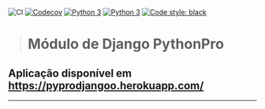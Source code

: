 ![CI](https://github.com/Pbezerra-dev/pythonprodjango/workflows/CI/badge.svg)
[![Codecov](https://codecov.io/gh/Pbezerra-dev/pythonprodjango/branch/master/graph/badge.svg)](https://codecov.io/gh/Pbezerra-dev/pythonprodjango)
[![Python 3](https://pyup.io/repos/github/Pbezerra-dev/pythonprodjango/python-3-shield.svg)](https://pyup.io/repos/github/Pbezerra-dev/pythonprodjango/)
[![Python 3](https://pyup.io/repos/github/Pbezerra-dev/pythonprodjango/python-3-shield.svg)](https://pyup.io/repos/github/Pbezerra-dev/pythonprodjango/)
[![Code style: black](https://img.shields.io/badge/code%20style-black-000000.svg)](https://github.com/psf/black)


># Módulo de Django PythonPro

## Aplicação disponível em https://pyprodjangoo.herokuapp.com/

---
